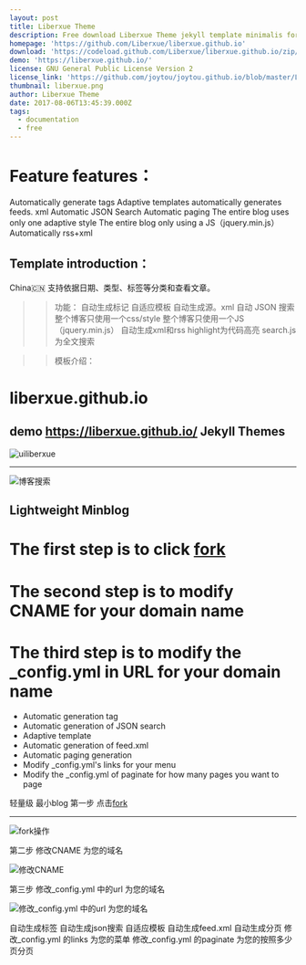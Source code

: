 ```yaml
---
layout: post
title: Liberxue Theme
description: Free download Liberxue Theme jekyll template minimalis for your blog
homepage: 'https://github.com/Liberxue/liberxue.github.io'
download: 'https://codeload.github.com/Liberxue/liberxue.github.io/zip/master'
demo: 'https://liberxue.github.io/'
license: GNU General Public License Version 2
license_link: 'https://github.com/joytou/joytou.github.io/blob/master/LICENSE'
thumbnail: liberxue.png
author: Liberxue Theme
date: 2017-08-06T13:45:39.000Z
tags:
  - documentation
  - free
---
```



# Feature features：
Automatically generate tags
Adaptive templates
automatically generates feeds. xml
Automatic JSON Search
Automatic paging
The entire blog uses only one adaptive style
The entire blog only using a JS（jquery.min.js）
Automatically rss+xml
## Template introduction：
China🇨🇳
支持依据日期、类型、标签等分类和查看文章。
>> 功能：
自动生成标记
自适应模板
自动生成源。xml
自动 JSON 搜索
整个博客只使用一个css/style
整个博客只使用一个JS（jquery.min.js）
自动生成xml和rss
highlight为代码高亮
search.js为全文搜索

>> 模板介绍：
# liberxue.github.io 

demo https://liberxue.github.io/
Jekyll Themes
----------
![uiliberxue][1]

  [1]: https://raw.githubusercontent.com/Liberxue/liberxue.github.io/master/thumbnails/ui.jpg
 
 ----------
![博客搜索][2]

  [2]: https://raw.githubusercontent.com/Liberxue/liberxue.github.io/master/thumbnails/01.gif
  
## Lightweight Minblog

# The first step is to click [fork][6]
# The second step is to modify CNAME for your domain name
# The third step is to modify the _config.yml in URL for your domain name

- Automatic generation tag
- Automatic generation of JSON search
- Adaptive template
- Automatic generation of feed.xml
- Automatic paging generation
- Modify _config.yml's links for your menu
- Modify the _config.yml of paginate for how many pages you want to page


轻量级 最小blog 
第一步 点击[fork][6]
 
 [6]: https://github.com/Liberxue/liberxue.github.io#fork-destination-box
 
----

![fork操作][3]

  [3]: https://raw.githubusercontent.com/Liberxue/liberxue.github.io/master/thumbnails/02.gif
  

第二步 修改CNAME 为您的域名

![修改CNAME][4]

  [4]: https://raw.githubusercontent.com/Liberxue/liberxue.github.io/master/thumbnails/04.gif
  


第三步 修改_config.yml 中的url 为您的域名

![修改_config.yml 中的url 为您的域名][5]

  [5]: https://raw.githubusercontent.com/Liberxue/liberxue.github.io/master/thumbnails/04.gif
  

自动生成标签
自动生成json搜索
自适应模板
自动生成feed.xml
自动生成分页
修改_config.yml 的links 为您的菜单
修改_config.yml  的paginate 为您的按照多少页分页


